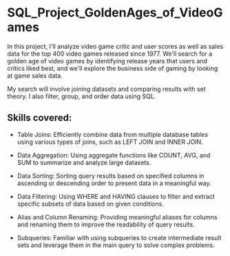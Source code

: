# SQL_Project_GoldenAges_of_VideoGames
In this project, I'll analyze video game critic and user scores as well as sales data for the top 400 video games released since 1977. We'll search for a golden age of video games by identifying release years that users and critics liked best, and we'll explore the business side of gaming by looking at game sales data.

My search will involve joining datasets and comparing results with set theory. I also filter, group, and order data using SQL.

## Skills covered:

- Table Joins: Efficiently combine data from multiple database tables using various types of joins, such as LEFT JOIN and INNER JOIN.

- Data Aggregation: Using aggregate functions like COUNT, AVG, and SUM to summarize and analyze large datasets.

- Data Sorting: Sorting query results based on specified columns in ascending or descending order to present data in a meaningful way.

- Data Filtering: Using WHERE and HAVING clauses to filter and extract specific subsets of data based on given conditions.

- Alias and Column Renaming: Providing meaningful aliases for columns and renaming them to improve the readability of query results.

- Subqueries: Familiar with using subqueries to create intermediate result sets and leverage them in the main query to solve complex problems.
